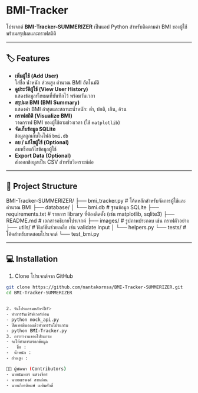 # BMI-Tracker

โปรเจกต์ **BMI-Tracker-SUMMERIZER** เป็นแอป Python สำหรับติดตามค่า BMI ของผู้ใช้ พร้อมสรุปผลและกราฟสถิติ

---

## 🏷 Features

- **เพิ่มผู้ใช้ (Add User)**  
  ใส่ชื่อ น้ำหนัก ส่วนสูง คำนวณ BMI อัตโนมัติ
- **ดูประวัติผู้ใช้ (View User History)**  
  แสดงข้อมูลทั้งหมดที่บันทึกไว้ พร้อมวันเวลา
- **สรุปผล BMI (BMI Summary)**  
  แสดงค่า BMI ล่าสุดและสถานะน้ำหนัก: ต่ำ, ปกติ, เกิน, อ้วน
- **กราฟสถิติ (Visualize BMI)**  
  วาดกราฟ BMI ของผู้ใช้ตามช่วงเวลา (ใช้ `matplotlib`)
- **จัดเก็บข้อมูล SQLite**  
  ข้อมูลถูกเก็บในไฟล์ `bmi.db`
- **ลบ / แก้ไขผู้ใช้ (Optional)**  
  ลบหรือแก้ไขข้อมูลผู้ใช้
- **Export Data (Optional)**  
  ส่งออกข้อมูลเป็น CSV สำหรับวิเคราะห์ต่อ

---

## 📂 Project Structure

BMI-Tracker-SUMMERIZER/
├── bmi_tracker.py          # โค้ดหลักสำหรับจัดการผู้ใช้และคำนวณ BMI
├── database/
│   └── bmi.db              # ฐานข้อมูล SQLite
├── requirements.txt        # รายการ library ที่ต้องติดตั้ง (เช่น matplotlib, sqlite3)
├── README.md               # เอกสารอธิบายโปรเจกต์
├── images/                 # รูปภาพประกอบ เช่น กราฟตัวอย่าง
├── utils/                  # ฟังก์ชันช่วยเหลือ เช่น validate input
│   └── helpers.py
└── tests/                  # โค้ดสำหรับทดสอบโปรเจกต์
    └── test_bmi.py




---

## 💻 Installation

1. Clone โปรเจกต์จาก GitHub

```bash
git clone https://github.com/nantakornsa/BMI-Tracker-SUMMERIZER.git
cd BMI-Tracker-SUMMERIZER


2. รันโปรแกรมหลัก<br>
- ทำการรันเซิร์ฟเวอร์ก่อน
- python mock_api.py
- ปิดเทอมินอลแล้วทำการรันโปรแกรม
- python BMI-Tracker.py
3. การทำงานของโปรแกรม
- จะให้ทำการกรอกข้อมูล
-   ชื่อ :
-  น้ำหนัก :
- ส่วนสูง :

👨‍💻 ผู้พัฒนา (Contributors)
- นายนันทกร แสวงจิตร
- นายพชรพงศ์ สาหล่อน
- นายเกียรติพงษ์ เผดิมศักดิ์
